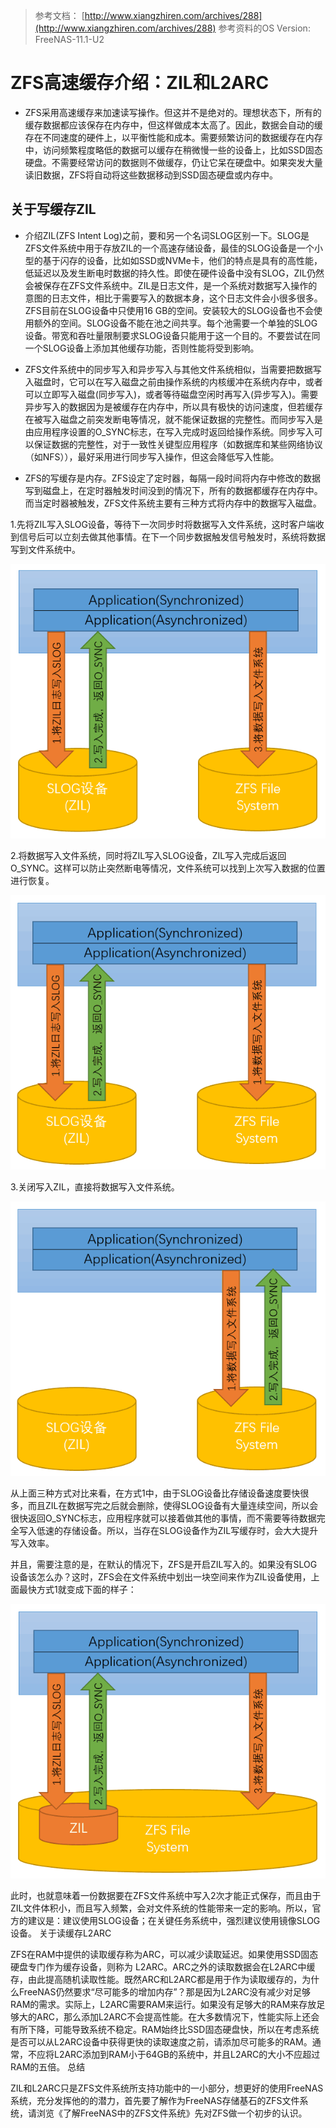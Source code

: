 > 参考文档：
>   [http://www.xiangzhiren.com/archives/288](http://www.xiangzhiren.com/archives/288)
>   参考资料的OS Version: FreeNAS-11.1-U2
>

# ZFS高速缓存介绍：ZIL和L2ARC

- ZFS采用高速缓存来加速读写操作。但这并不是绝对的。理想状态下，所有的缓存数据都应该保存在内存中，但这样做成本太高了。因此，数据会自动的缓存在不同速度的硬件上，以平衡性能和成本。需要频繁访问的数据缓存在内存中，访问频繁程度略低的数据可以缓存在稍微慢一些的设备上，比如SSD固态硬盘。不需要经常访问的数据则不做缓存，仍让它呆在硬盘中。如果突发大量读旧数据，ZFS将自动将这些数据移动到SSD固态硬盘或内存中。

## 关于写缓存ZIL

- 介绍ZIL(ZFS Intent Log)之前，要和另一个名词SLOG区别一下。SLOG是ZFS文件系统中用于存放ZIL的一个高速存储设备，最佳的SLOG设备是一个小型的基于闪存的设备，比如如SSD或NVMe卡，他们的特点是具有的高性能，低延迟以及发生断电时数据的持久性。即使在硬件设备中没有SLOG，ZIL仍然会被保存在ZFS文件系统中。ZIL是日志文件，是一个系统对数据写入操作的意图的日志文件，相比于需要写入的数据本身，这个日志文件会小很多很多。ZFS目前在SLOG设备中只使用16 GB的空间。安装较大的SLOG设备也不会使用额外的空间。SLOG设备不能在池之间共享。每个池需要一个单独的SLOG设备。带宽和吞吐量限制要求SLOG设备只能用于这一个目的。不要尝试在同一个SLOG设备上添加其他缓存功能，否则性能将受到影响。

- ZFS文件系统中的同步写入和异步写入与其他文件系统相似，当需要把数据写入磁盘时，它可以在写入磁盘之前由操作系统的内核缓冲在系统内存中，或者可以立即写入磁盘(同步写入)，或者等待磁盘空闲时再写入(异步写入)。需要异步写入的数据因为是被缓存在内存中，所以具有极快的访问速度，但若缓存在被写入磁盘之前突发断电等情况，就不能保证数据的完整性。而同步写入是由应用程序设置的O_SYNC标志，在写入完成时返回给操作系统。同步写入可以保证数据的完整性，对于一致性关键型应用程序（如数据库和某些网络协议（如NFS）），最好采用进行同步写入操作，但这会降低写入性能。

- ZFS的写缓存是内存。ZFS设定了定时器，每隔一段时间将内存中修改的数据写到磁盘上，在定时器触发时间没到的情况下，所有的数据都缓存在内存中。而当定时器被触发，ZFS文件系统主要有三种方式将内存中的数据写入磁盘。

1.先将ZIL写入SLOG设备，等待下一次同步时将数据写入文件系统，这时客户端收到信号后可以立刻去做其他事情。在下一个同步数据触发信号触发时，系统将数据写到文件系统中。

![ZFS高速缓存介绍：ZIL和L2ARC](img/cache/1.png)

2.将数据写入文件系统，同时将ZIL写入SLOG设备，ZIL写入完成后返回O_SYNC。这样可以防止突然断电等情况，文件系统可以找到上次写入数据的位置进行恢复。

![ZFS高速缓存介绍：ZIL和L2ARC](img/cache/2.png)

3.关闭写入ZIL，直接将数据写入文件系统。

![ZFS高速缓存介绍：ZIL和L2ARC](img/cache/3.png)

从上面三种方式对比来看，在方式1中，由于SLOG设备比存储设备速度要快很多，而且ZIL在数据写完之后就会删除，使得SLOG设备有大量连续空间，所以会很快返回O_SYNC标志，应用程序就可以接着做其他的事情，而不需要等待数据完全写入低速的存储设备。所以，当存在SLOG设备作为ZIL写缓存时，会大大提升写入效率。

并且，需要注意的是，在默认的情况下，ZFS是开启ZIL写入的。如果没有SLOG设备该怎么办？这时，ZFS会在文件系统中划出一块空间来作为ZIL设备使用，上面最快方式1就变成下面的样子：

![ZFS高速缓存介绍：ZIL和L2ARC](img/cache/4.png)

此时，也就意味着一份数据要在ZFS文件系统中写入2次才能正式保存，而且由于ZIL文件体积小，而且写入频繁，会对文件系统的性能带来一定的影响。所以，官方的建议是：建议使用SLOG设备；在关键任务系统中，强烈建议使用镜像SLOG设备。
关于读缓存L2ARC

ZFS在RAM中提供的读取缓存称为ARC，可以减少读取延迟。如果使用SSD固态硬盘专门作为缓存设备，则称为 L2ARC。ARC之外的读取数据会在L2ARC中缓存，由此提高随机读取性能。既然ARC和L2ARC都是用于作为读取缓存的，为什么FreeNAS仍然要求“尽可能多的增加内存”？那是因为L2ARC没有减少对足够RAM的需求。实际上，L2ARC需要RAM来运行。如果没有足够大的RAM来存放足够大的ARC，那么添加L2ARC不会提高性能。在大多数情况下，性能实际上还会有所下降，可能导致系统不稳定。RAM始终比SSD固态硬盘快，所以在考虑系统是否可以从L2ARC设备中获得更快的读取速度之前，请添加尽可能多的RAM。通常，不应将L2ARC添加到RAM小于64GB的系统中，并且L2ARC的大小不应超过RAM的五倍。
总结

ZIL和L2ARC只是ZFS文件系统所支持功能中的一小部分，想更好的使用FreeNAS系统，充分发挥他的的潜力，首先要了解作为FreeNAS存储基石的ZFS文件系统，请浏览《了解FreeNAS中的ZFS文件系统》先对ZFS做一个初步的认识。

